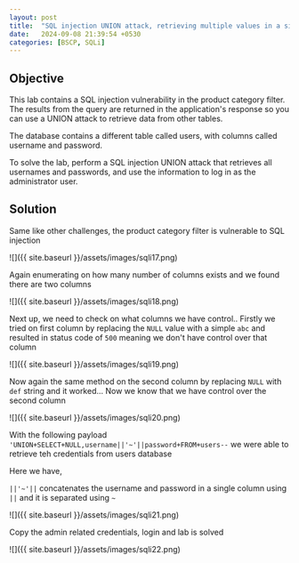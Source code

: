 ```yaml
---
layout: post
title:  "SQL injection UNION attack, retrieving multiple values in a single column"
date:   2024-09-08 21:39:54 +0530
categories: [BSCP, SQLi]
---
```



## Objective 

This lab contains a SQL injection vulnerability in the product category filter. The results from the query are returned in the application's response so you can use a UNION attack to retrieve data from other tables.

The database contains a different table called users, with columns called username and password.

To solve the lab, perform a SQL injection UNION attack that retrieves all usernames and passwords, and use the information to log in as the administrator user.

## Solution

Same like other challenges, the product category filter is vulnerable to SQL injection 

![]({{ site.baseurl }}/assets/images/sqli17.png)

Again enumerating on how many number of columns exists and we found there are two columns 

![]({{ site.baseurl }}/assets/images/sqli18.png)

Next up, we need to check on what columns we have control.. Firstly we tried on first column by replacing the `NULL` value with a simple `abc` and resulted in status code of `500` meaning we don't have control over that column 

![]({{ site.baseurl }}/assets/images/sqli19.png)

Now again the same method on the second column by replacing `NULL` with `def` string and it worked... Now we know that we have control over the second column 

![]({{ site.baseurl }}/assets/images/sqli20.png)

With the following payload `'UNION+SELECT+NULL,username||'~'||password+FROM+users--` we were able to retrieve teh credentials from users database 

Here we have,

`||'~'||` concatenates the username and password in a single column using `||` and it is separated using `~`

![]({{ site.baseurl }}/assets/images/sqli21.png)

Copy the admin related credentials, login and lab is solved 

![]({{ site.baseurl }}/assets/images/sqli22.png)